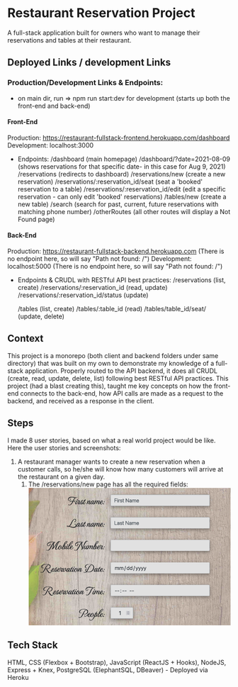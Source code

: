 # Restaurant Reservation Project

A full-stack application built for owners who want to manage their reservations and tables at their restaurant.

## Deployed Links / development Links

### Production/Development Links & Endpoints:

- on main dir, run => npm run start:dev for development (starts up both the front-end and back-end)

#### Front-End

Production: https://restaurant-fullstack-frontend.herokuapp.com/dashboard
Development: localhost:3000

- Endpoints:
  /dashboard (main homepage)
  /dashboard/?date=2021-08-09 (shows reservations for that specific date- in this case for Aug 9, 2021)
  /reservations (redirects to dashboard)
  /reservations/new (create a new reservation)
  /reservations/:reservation_id/seat (seat a 'booked' reservation to a table)
  /reservations/:reservation_id/edit (edit a specific reservation - can only edit 'booked' reservations)
  /tables/new (create a new table)
  /search (search for past, current, future reservations with matching phone number)
  /otherRoutes (all other routes will display a Not Found page)

#### Back-End

Production: https://restaurant-fullstack-backend.herokuapp.com (There is no endpoint here, so will say "Path not found: /")
Development: localhost:5000 (There is no endpoint here, so will say "Path not found: /")

- Endpoints & CRUDL with RESTful API best practices:
  /reservations (list, create)
  /reservations/:reservation_id (read, update)
  /reservations/:reservation_id/status (update)

  /tables (list, create)
  /tables/:table_id (read)
  /tables/table_id/seat/ (update, delete)

## Context

This project is a monorepo (both client and backend folders under same directory) that was built on my own to demonstrate my knowledge of a full-stack application. Properly routed to the API backend, it does all CRUDL (create, read, update, delete, list) following best RESTful API practices. This project (had a blast creating this), taught me key concepts on how the front-end connects to the back-end, how API calls are made as a request to the backend, and received as a response in the client.

## Steps

I made 8 user stories, based on what a real world project would be like. Here the user stories and screenshots:

1. A restaurant manager wants to create a new reservation when a customer calls, so he/she will know how many customers will arrive at the restaurant on a given day.
   1. The /reservations/new page has all the required fields:
      ![New Reservation fields](/screenshot-imgs/new-reservation.png?raw=true 'Fields')

## Tech Stack

HTML, CSS (Flexbox + Bootstrap), JavaScript (ReactJS + Hooks), NodeJS, Express + Knex, PostgreSQL (ElephantSQL, DBeaver) - Deployed via Heroku
